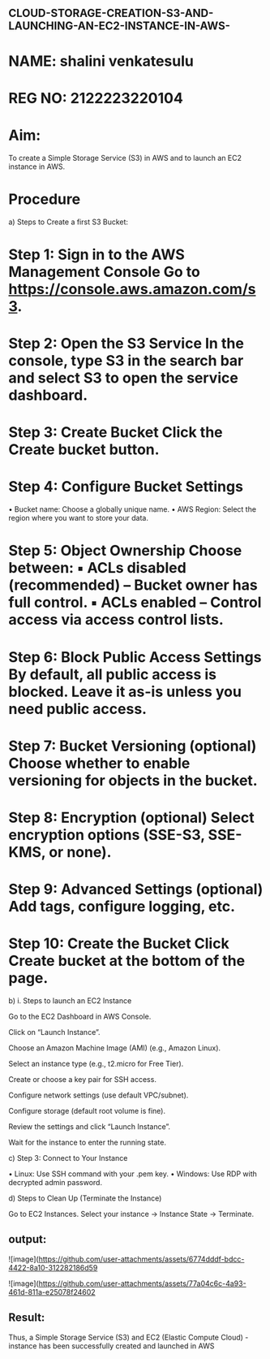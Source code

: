 ## CLOUD-STORAGE-CREATION-S3-AND-LAUNCHING-AN-EC2-INSTANCE-IN-AWS-
# NAME: shalini venkatesulu
# REG NO: 2122223220104
# Aim:
To create a Simple Storage Service (S3) in AWS and to launch an EC2 instance in AWS.

# Procedure
a) Steps to Create a first S3 Bucket:

# Step 1: Sign in to the AWS Management Console Go to https://console.aws.amazon.com/s3.

# Step 2: Open the S3 Service In the console, type S3 in the search bar and select S3 to open the service dashboard.

# Step 3: Create Bucket Click the Create bucket button.

# Step 4: Configure Bucket Settings

• Bucket name: Choose a globally unique name. • AWS Region: Select the region where you want to store your data.

# Step 5: Object Ownership Choose between: ▪ ACLs disabled (recommended) – Bucket owner has full control. ▪ ACLs enabled – Control access via access control lists.

# Step 6: Block Public Access Settings By default, all public access is blocked. Leave it as-is unless you need public access.

# Step 7: Bucket Versioning (optional) Choose whether to enable versioning for objects in the bucket.

# Step 8: Encryption (optional) Select encryption options (SSE-S3, SSE-KMS, or none).

# Step 9: Advanced Settings (optional) Add tags, configure logging, etc.

# Step 10: Create the Bucket Click Create bucket at the bottom of the page.

b) i. Steps to launch an EC2 Instance

Go to the EC2 Dashboard in AWS Console.

Click on “Launch Instance”.

Choose an Amazon Machine Image (AMI) (e.g., Amazon Linux).

Select an instance type (e.g., t2.micro for Free Tier).

Create or choose a key pair for SSH access.

Configure network settings (use default VPC/subnet).

Configure storage (default root volume is fine).

Review the settings and click “Launch Instance”.

Wait for the instance to enter the running state.

c) Step 3: Connect to Your Instance

• Linux: Use SSH command with your .pem key. • Windows: Use RDP with decrypted admin password.

d) Steps to Clean Up (Terminate the Instance)

Go to EC2 Instances. Select your instance → Instance State → Terminate.

## output:

![image](https://github.com/user-attachments/assets/6774dddf-bdcc-4422-8a10-312282186d59

![image](https://github.com/user-attachments/assets/77a04c6c-4a93-461d-811a-e25078f24602

## Result:
Thus, a Simple Storage Service (S3) and EC2 (Elastic Compute Cloud) - instance has been successfully created and launched in AWS


